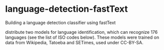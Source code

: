 # language-detection-fastText
Building a language detection classifier using fastText 
 
distribute two models for language identification, which can recognize 176 languages (see the list of ISO codes below). These models were trained on data from Wikipedia, Tatoeba and SETimes, used under CC-BY-SA.
